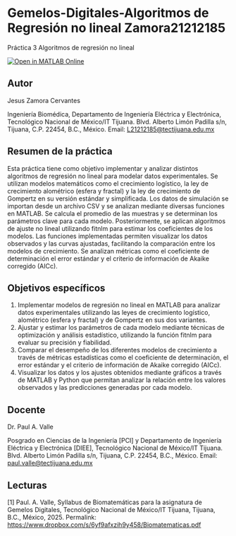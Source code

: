 # Gemelos-Digitales-Algoritmos de Regresión no lineal Zamora21212185
Práctica 3 Algoritmos de regresión no lineal

[![Open in MATLAB Online](https://www.mathworks.com/images/responsive/global/open-in-matlab-online.svg)](https://matlab.mathworks.com/open/github/v1?repo=JesusZamora14/Gemelos-Digitales-Algoritmos-de-Regresion-no-lineal-)

## Autor
Jesus Zamora Cervantes

Ingeniería Biomédica, Departamento de Ingeniería Eléctrica y Electrónica, Tecnológico Nacional de México/IT Tijuana. Blvd. Alberto Limón Padilla s/n, Tijuana, C.P. 22454, B.C., México. Email: L21212185@tectijuana.edu.mx

## Resumen de la práctica
Esta práctica tiene como objetivo implementar y analizar distintos algoritmos de regresión no lineal para modelar datos experimentales. Se utilizan modelos matemáticos como el crecimiento logístico, la ley de crecimiento alométrico (esfera y fractal) y la ley de crecimiento de Gompertz en su versión estándar y simplificada.
Los datos de simulación se importan desde un archivo CSV y se analizan mediante diversas funciones en MATLAB. Se calcula el promedio de las muestras y se determinan los parámetros clave para cada modelo. Posteriormente, se aplican algoritmos de ajuste no lineal utilizando fitnlm para estimar los coeficientes de los modelos.
Las funciones implementadas permiten visualizar los datos observados y las curvas ajustadas, facilitando la comparación entre los modelos de crecimiento. Se analizan métricas como el coeficiente de determinación el error estándar y el criterio de información de Akaike corregido (AICc).

## Objetivos específicos
1. Implementar modelos de regresión no lineal en MATLAB para analizar datos experimentales utilizando las leyes de crecimiento logístico, alométrico (esfera y fractal) y de Gompertz en sus dos variantes.
2. Ajustar y estimar los parámetros de cada modelo mediante técnicas de optimización y análisis estadístico, utilizando la función fitnlm para evaluar su precisión y fiabilidad.
3. Comparar el desempeño de los diferentes modelos de crecimiento a través de métricas estadísticas como el coeficiente de determinación, el error estándar y el criterio de información de Akaike corregido (AICc).
4. Visualizar los datos y los ajustes obtenidos mediante gráficos a través de MATLAB y Python que permitan analizar la relación entre los valores observados y las predicciones generadas por cada modelo.

## Docente
Dr. Paul A. Valle

Posgrado en Ciencias de la Ingeniería [PCI] y Departamento de Ingeniería Eléctrica y Electrónica [DIEE], Tecnológico Nacional de México/IT Tijuana. Blvd. Alberto Limón Padilla s/n, Tijuana, C.P. 22454, B.C., México. Email: paul.valle@tectijuana.edu.mx

## Lecturas
[1] Paul. A. Valle, Syllabus de Biomatemáticas para la asignatura de Gemelos Digitales, Tecnológico Nacional de México/IT Tijuana, Tijuana, B.C., México, 2025. Permalink: https://www.dropbox.com/s/6yf9afxzih9y458/Biomatematicas.pdf
